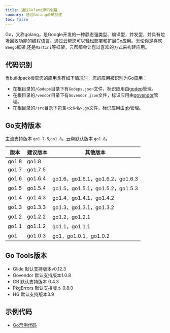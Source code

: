 ```yaml
---
title: 通过Golang源码创建
summary: 通过Golang源码创建
toc: false
---
```


<div id="toc"></div>

Go，又称golang，是Google开发的一种静态强类型、编译型，并发型，并具有垃圾回收功能的编程语言。通过云帮您可以轻松部署和扩展Go应用。无论你是喜欢`Beego`框架,还是`Martini`等框架，云帮都会让您以喜欢的方式来构建应用。

## 代码识别

当buildpack检查您的应用含有如下情况时，您的应用被识别为Go应用：

- 在根目录的`/Godeps`目录下有`Godeps.json`文件，标识应用由[godep](https://devcenter.heroku.com/articles/go-dependencies-via-godep)管理。
- 在根目录的`/vendor`目录下有`Govendor.json`文件，标识应用由[govendor](https://devcenter.heroku.com/articles/go-dependencies-via-govendor)管理。
- 在根目录的`/src`目录下包含`<文件名>.go`文件，标识应用由[gb](https://devcenter.heroku.com/articles/go-dependencies-via-gb)管理。

## Go支持版本

主流支持版本 `go1.7.5`,`go1.8`，云帮默认版本 `go1.8`。

| 版本    | 建议版本    | 其他版本                          |
| ----- | ------- | ----------------------------- |
| go1.8 | go1.8   |                               |
| go1.7 | go1.7.5 |                               |
| go1.6 | go1.6.4 | go1.6，go1.6.1，go1.6.2，go1.6.3 |
| go1.5 | go1.5.4 | go1.5，go1.5.1，go1.5.2，go1.5.3 |
| go1.4 | go1.4.3 | go1.4，go1.4.1，go1.4.2         |
| go1.3 | go1.3.3 | go1.3，go1.3.1，go1.3.2         |
| go1.2 | go1.2.2 | go1.2，go1.2.1                 |
| go1.1 | go1.1.2 | go1.1，go1.1.1                 |
| go1   | go1.0.3 | go1，go1.0.1，go1.0.2           |

## Go Tools版本

- Glide
  默认支持版本v0.12.3
- Govendor
  默认支持版本1.0.8
- GB
  默认支持版本 0.4.3
- PkgErrors
  默认支持版本 0.8.0
- HG
  默认支持版本3.9


## 示例代码

- [Go示例代码](http://code.goodrain.com/demo/go-hello/tree/master)